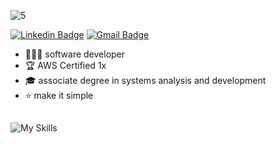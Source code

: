 
![5](https://github.com/user-attachments/assets/96f19160-e417-4cde-984c-ec51cf0357ea)

[![Linkedin Badge](https://img.shields.io/badge/-LinkedIn-ada0bd?style=flat-square&logo=Linkedin&logoColor=white&link=https://www.linkedin.com/in/giovana--siqueira/)](https://www.linkedin.com/in/giovana--siqueira/)
[![Gmail Badge](https://img.shields.io/badge/-Gmail-ada0bd?style=flat-square&logo=Gmail&logoColor=white&link=mailto:siqueira.giiovana@gmail.com)](mailto:siqueira.giiovana@gmail.com)

- 👩🏻‍💻 software developer
- 🏆 AWS Certified 1x
- 🎓 associate degree in systems analysis and development
- ⭐ make it simple
##
![My Skills](https://skillicons.dev/icons?i=py,java,spring,js,nodejs,react,ts,vite,mysql,aws,azure,docker,git)
